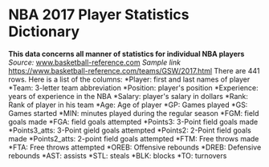 # NBA 2017 Player Statistics Dictionary
**This data concerns all manner of statistics for individual NBA players**
*Source:* www.basketball-reference.com
*Sample link* https://www.basketball-reference.com/teams/GSW/2017.html
There are 441 rows. Here is a list of the columns:
*Player: first and last names of player
*Team: 3-letter team abbreviation
*Position: player's position
*Experience: years of experience in the NBA
*Salary: player's salary in dollars
*Rank: Rank of player in his team
*Age: Age of player
*GP: Games played
*GS: Games started
*MIN: minutes played during the regular season
*FGM: field goals made
*FGA: field goals attempted
*Points3: 3-Point field goals made
*Points3_atts: 3-Point gield goals attempted
*Points2: 2-Point field goals made
*Points2_atts: 2-point field goals attempted
*FTM: Free throws made
*FTA: Free throws attempted
*OREB: Offensive rebounds
*DREB: Defensive rebounds
*AST: assists
*STL: steals
*BLK: blocks
*TO: turnovers